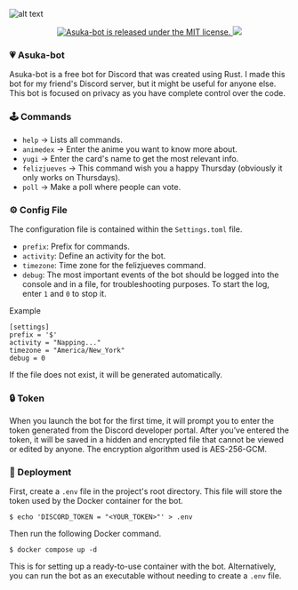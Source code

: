 ![alt text](https://raw.githubusercontent.com/Alexdaz/asuka-bot/master/Images/AsukaLogo.png)

<p align="center">
  <a href="https://opensource.org/licenses/MIT/">
      <img src="https://img.shields.io/badge/License-MIT-orange.svg" alt="Asuka-bot is released under the MIT license." />
  </a>
  <img src="https://img.shields.io/badge/Release-1.4.3-blue" />
</p>

### 💗 Asuka-bot

Asuka-bot is a free bot for Discord that was created using Rust. I made this bot for my friend's Discord server, but it might be useful for anyone else. This bot is focused on privacy as you have complete control over the code.

### 🕹️ Commands

- `help` -> Lists all commands.
- `animedex` -> Enter the anime you want to know more about.
- `yugi` -> Enter the card's name to get the most relevant info.
- `felizjueves` -> This command wish you a happy Thursday (obviously it only works on Thursdays).
- `poll` -> Make a poll where people can vote.

### ⚙️ Config File

The configuration file is contained within the `Settings.toml` file.

- `prefix`: Prefix for commands.
- `activity`: Define an activity for the bot.
- `timezone`: Time zone for the felizjueves command.
- `debug`: The most important events of the bot should be logged into the console and in a file, for troubleshooting purposes. To start the log, enter `1` and `0` to stop it.

Example

```
[settings]
prefix = '$'
activity = "Napping..."
timezone = "America/New_York"
debug = 0
```
If the file does not exist, it will be generated automatically.

### 🔒 Token

When you launch the bot for the first time, it will prompt you to enter the token generated from the Discord developer portal. After you’ve entered the token, it will be saved in a hidden and encrypted file that cannot be viewed or edited by anyone. The encryption algorithm used is AES-256-GCM.

### 🐋 Deployment

First, create a `.env` file in the project's root directory. This file will store the token used by the Docker container for the bot.

```
$ echo 'DISCORD_TOKEN = "<YOUR_TOKEN>"' > .env
```
Then run the following Docker command.

```
$ docker compose up -d
```
This is for setting up a ready-to-use container with the bot. Alternatively, you can run the bot as an executable without needing to create a `.env` file.